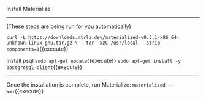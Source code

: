 Install Materialize

----

(These steps are being run for you automatically)

`curl -L https://downloads.mtrlz.dev/materialized-v0.3.1-x86_64-unknown-linux-gnu.tar.gz \
    | tar -xzC /usr/local --strip-components=1`{{execute}}

Install psql
`sudo apt-get update`{{execute}}
`sudo apt-get install -y postgresql-client`{{execute}}

----

Once the installation is complete, run Materialize:
`materialized --w=1`{{execute}}

